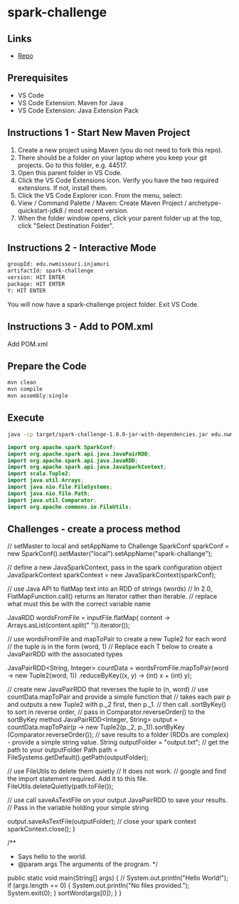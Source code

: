 # spark-challenge

## Links

- [Repo](https://github.com/Satyavrath/spark-challange)

## Prerequisites

- VS Code
- VS Code Extension: Maven for Java
- VS Code Extension: Java Extension Pack

## Instructions 1 - Start New Maven Project

1. Create a new project using Maven (you do not need to fork this repo).
1. There should be a folder on your laptop where you keep your git projects. Go to this folder, e.g. 44517.
1. Open this parent folder in VS Code.
1. Click the VS Code Extensions icon. Verify you have the two required extensions. If not, install them.
1. Click the VS Code Explorer icon. From the menu, select:
1. View / Command Palette / Maven: Create Maven Project / archetype-quickstart-jdk8 / most recent version.
1. When the folder window opens, click your parent folder up at the top, click "Select Destination Folder".

## Instructions 2 - Interactive Mode

```Bash
groupId: edu.nwmissouri.injamuri
artifactId: spark-challenge
version: HIT ENTER
package: HIT ENTER
Y: HIT ENTER
```

You will now have a spark-challenge project folder. Exit VS Code.


## Instructions 3 - Add to POM.xml

Add POM.xml 

## Prepare the Code

```PowerShell
mvn clean
mvn compile
mvn assembly:single
```

## Execute

```Bash
java -cp target/spark-challenge-1.0.0-jar-with-dependencies.jar edu.nwmissouri.injamuri.App "data.txt"
```


```Java
import org.apache.spark.SparkConf;
import org.apache.spark.api.java.JavaPairRDD;
import org.apache.spark.api.java.JavaRDD;
import org.apache.spark.api.java.JavaSparkContext;
import scala.Tuple2;
import java.util.Arrays;
import java.nio.file.FileSystems;
import java.nio.file.Path;
import java.util.Comparator;
import org.apache.commons.io.FileUtils;
```

## Challenges - create a process method
 // setMaster to local and setAppName to Challenge
    SparkConf sparkConf = new SparkConf().setMaster("local").setAppName("spark-challange");

// define a new JavaSparkContext, pass in the spark configuration object
JavaSparkContext sparkContext = new JavaSparkContext(sparkConf);

// use Java API to flatMap text into an RDD of strings (words)
// In 2.0, FlatMapFunction.call() returns an Iterator rather than Iterable.
// replace what must this be with the correct variable name
    
JavaRDD<String> wordsFromFile = inputFile.flatMap( content -> Arrays.asList(content.split(" ")).iterator());


// use wordsFromFile and mapToPair to create a new Tuple2 for each word
// the tuple is in the form (word, 1)
// Replace each T below to create a JavaPairRDD with the associated types

JavaPairRDD<String, Integer> countData = wordsFromFile.mapToPair(word -> new Tuple2(word, 1))
    .reduceByKey((x, y) -> (int) x + (int) y);

// create new JavaPairRDD that reverses the tuple to (n, word)
// use countData.mapToPair and provide a simple function that
// takes each pair p and outputs a new Tuple2 with p._2 first, then p._1.
// then call .sortByKey() to sort in reverse order,
// pass in Comparator.reverseOrder() to the sortByKey method
JavaPairRDD<Integer, String> output = countData.mapToPair(p -> new Tuple2(p._2, p._1)).sortByKey (Comparator.reverseOrder());
// save results to a folder (RDDs are complex) - provide a simple string value.
String outputFolder = "output.txt";
// get the path to your outputFolder
Path path = FileSystems.getDefault().getPath(outputFolder);

// use FileUtils to delete them quietly
// It does not work.
// google and find the import statement required. Add it to this file.
FileUtils.deleteQuietly(path.toFile());

// use call saveAsTextFile on your output JavaPairRDD to save your results.
// Pass in the variable holding your simple string

output.saveAsTextFile(outputFolder);
// close your spark context
sparkContext.close();
}

/**
* Says hello to the world.
* @param args The arguments of the program.
*/

public static void main(String[] args) {
    // System.out.println("Hello World!");
    if (args.length == 0) {
        System.out.println("No files provided.");
        System.exit(0);
    }
    sortWord(args[0]); 
}
}
  
